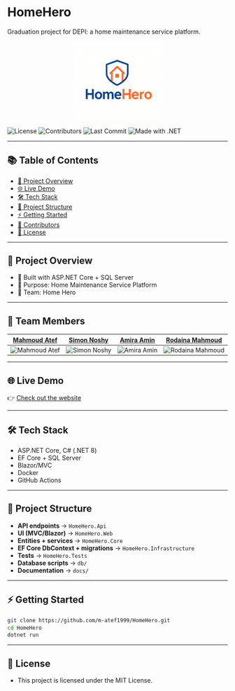 # HomeHero

Graduation project for DEPI: a home maintenance service platform.

<p align="center">
  <img src="docs/HomeHero_Logo1.png" alt="Project Logo" width="200"/>
</p>

![License](https://img.shields.io/github/license/m-atef1999/HomeHero)
![Contributors](https://img.shields.io/github/contributors/m-atef1999/HomeHero)
![Last Commit](https://img.shields.io/github/last-commit/m-atef1999/HomeHero)
![Made with .NET](https://img.shields.io/badge/Made%20with-.NET-blue)

---

## 📚 Table of Contents
- [📌 Project Overview](#-project-overview)
- [🌐 Live Demo](#-live-demo)
- [🛠 Tech Stack](#-tech-stack)
- [📂 Project Structure](#-project-structure)
- [⚡ Getting Started](#-getting-started)
- [👥 Contributors](#-team-members)
- [📄 License](#-license)

---

## 📌 Project Overview
- 🔧 Built with ASP.NET Core + SQL Server
- 🎯 Purpose: Home Maintenance Service Platform
- 👥 Team: Home Hero

---

## 👥 Team Members

| [Mahmoud Atef](https://github.com/m-atef1999) | [Simon Noshy](https://github.com/simonnoshy) | [Amira Amin](https://github.com/amiraamin279-collab) | [Rodaina Mahmoud](https://github.com/RodainaMahmoud) |
|---|---|---|---|
| <img alt="Mahmoud Atef" src="https://github.com/m-atef1999.png?size=100" width="100" /> | <img alt="Simon Noshy" src="https://github.com/simonnoshy.png?size=100" width="100" /> | <img alt="Amira Amin" src="https://github.com/amiraamin279-collab.png?size=100" width="100" /> | <img alt="Rodaina Mahmoud" src="https://github.com/RodainaMahmoud.png?size=100" width="100" /> |

---

## 🌐 Live Demo
👉 [Check out the website](https://preview--homehero-design-kit.lovable.app/)

---

## 🛠 Tech Stack
- ASP.NET Core, C# (.NET 8)
- EF Core + SQL Server
- Blazor/MVC
- Docker
- GitHub Actions

---

## 📂 Project Structure
- **API endpoints** → `HomeHero.Api`
- **UI (MVC/Blazor)** → `HomeHero.Web`
- **Entities + services** → `HomeHero.Core`
- **EF Core DbContext + migrations** → `HomeHero.Infrastructure`
- **Tests** → `HomeHero.Tests`
- **Database scripts** → `db/`
- **Documentation** → `docs/`

---

## ⚡ Getting Started

```bash
git clone https://github.com/m-atef1999/HomeHero.git
cd HomeHero
dotnet run
```
---
## 📄 License

- This project is licensed under the MIT License.
